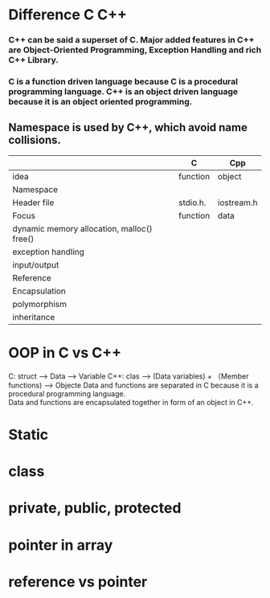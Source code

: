 # Difference C C++
### C++ can be said a superset of C. Major added features in C++ are Object-Oriented Programming, Exception Handling and rich C++ Library.
### C is a function driven language because C is a procedural programming language.	C++ is an object driven language because it is an object oriented programming.
## Namespace is used by C++, which avoid name collisions.
|             | C           | Cpp         |
| ----------- | ----------- | ----------- |
|     idea        | function    | object       |
|     Namespace        |    |         |
|     Header file      | stdio.h.   |  iostream.h       |
| Focus      |  function    | data |
| dynamic memory allocation,  malloc()  free() | 
| exception handling|    |         |
| input/output|    |         |
| Reference|    |         |
| Encapsulation |    |         |
| polymorphism|    |         |
| inheritance|    |         |
# OOP in C vs C++
C:    struct —> Data                                   —> Variable
C++:  clas  —> (Data variables) + （Member functions)  —> Objecte
Data and functions are separated in C because it is a procedural programming language.	
Data and functions are encapsulated together in form of an object in C++.

# Static


# class
##

# private, public, protected

# pointer in array

# reference vs pointer




